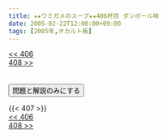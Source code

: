 ```yaml
---
title: ★★ウミガメのスープ★★406杯目 ダンボール味
date: 2005-02-22T12:00:00+09:00
tags: [2005年,オカルト板]
---
```

<div class="th_left"><a href="../406"><< 406</a></div>
<div class="th_right"><a href="../408">408 >></a></div>
<br><br>
<script src="../../js/cupsoup.js"></script>
<form>
<input type="button" value="問題と解説のみにする" onClick="toggleCupsoup()">
</form>
{{< 407 >}}
<div class="th_left"><a href="../406"><< 406</a></div>
<div class="th_right"><a href="../408">408 >></a></div>